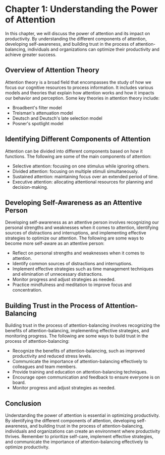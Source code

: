 Chapter 1: Understanding the Power of Attention
===============================================

In this chapter, we will discuss the power of attention and its impact on productivity. By understanding the different components of attention, developing self-awareness, and building trust in the process of attention-balancing, individuals and organizations can optimize their productivity and achieve greater success.

Overview of Attention Theory
----------------------------

Attention theory is a broad field that encompasses the study of how we focus our cognitive resources to process information. It includes various models and theories that explain how attention works and how it impacts our behavior and perception. Some key theories in attention theory include:

* Broadbent's filter model
* Treisman's attenuation model
* Deutsch and Deutsch's late selection model
* Posner's spotlight model

Identifying Different Components of Attention
---------------------------------------------

Attention can be divided into different components based on how it functions. The following are some of the main components of attention:

* Selective attention: focusing on one stimulus while ignoring others.
* Divided attention: focusing on multiple stimuli simultaneously.
* Sustained attention: maintaining focus over an extended period of time.
* Executive attention: allocating attentional resources for planning and decision-making.

Developing Self-Awareness as an Attentive Person
------------------------------------------------

Developing self-awareness as an attentive person involves recognizing our personal strengths and weaknesses when it comes to attention, identifying sources of distractions and interruptions, and implementing effective strategies to optimize our attention. The following are some ways to become more self-aware as an attentive person:

* Reflect on personal strengths and weaknesses when it comes to attention.
* Identify common sources of distractions and interruptions.
* Implement effective strategies such as time management techniques and elimination of unnecessary distractions.
* Monitor progress and adjust strategies as needed.
* Practice mindfulness and meditation to improve focus and concentration.

Building Trust in the Process of Attention-Balancing
----------------------------------------------------

Building trust in the process of attention-balancing involves recognizing the benefits of attention-balancing, implementing effective strategies, and monitoring progress. The following are some ways to build trust in the process of attention-balancing:

* Recognize the benefits of attention-balancing, such as improved productivity and reduced stress levels.
* Communicate the importance of attention-balancing effectively to colleagues and team members.
* Provide training and education on attention-balancing techniques.
* Encourage open communication and feedback to ensure everyone is on board.
* Monitor progress and adjust strategies as needed.

Conclusion
----------

Understanding the power of attention is essential in optimizing productivity. By identifying the different components of attention, developing self-awareness, and building trust in the process of attention-balancing, individuals and organizations can create an environment where productivity thrives. Remember to prioritize self-care, implement effective strategies, and communicate the importance of attention-balancing effectively to optimize productivity.
